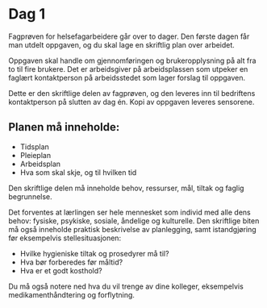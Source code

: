 # Dag 1

Fagprøven for helsefagarbeidere går over to dager. Den første dagen får man utdelt oppgaven, og du skal lage en skriftlig plan over arbeidet.

Oppgaven skal handle om gjennomføringen og brukeropplysning på alt fra to til fire brukere. Det er arbeidsgiver på arbeidsplassen som utpeker en faglært kontaktperson på arbeidsstedet som lager forslag til oppgaven.

Dette er den skriftlige delen av fagprøven, og den leveres inn til bedriftens kontaktperson på slutten av dag én. Kopi av oppgaven leveres sensorene.

## Planen må inneholde:
- Tidsplan
- Pleieplan
- Arbeidsplan
- Hva som skal skje, og til hvilken tid

Den skriftlige delen må inneholde behov, ressurser, mål, tiltak og faglig begrunnelse.

Det forventes at lærlingen ser hele mennesket som individ med alle dens behov: fysiske, psykiske, sosiale, åndelige og kulturelle. Den skriftlige biten må også inneholde praktisk beskrivelse av planlegging, samt istandgjøring før eksempelvis stellesituasjonen:

- Hvilke hygieniske tiltak og prosedyrer må til? 
- Hva bør forberedes før måltid? 
- Hva er et godt kosthold?

Du må også notere ned hva du vil trenge av dine kolleger, eksempelvis medikamenthåndtering og forflytning.